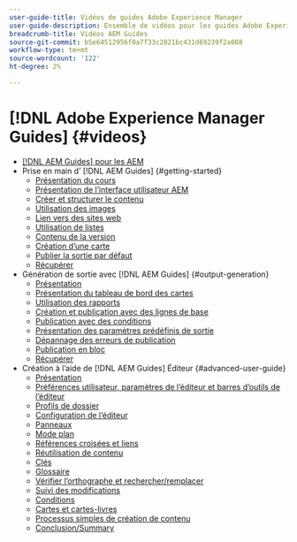 ```yaml
---
user-guide-title: Vidéos de guides Adobe Experience Manager
user-guide-description: Ensemble de vidéos pour les guides Adobe Experience Manager.
breadcrumb-title: Vidéos AEM Guides
source-git-commit: b5e64512956f0a7f33c2021bc431d69239f2a088
workflow-type: tm+mt
source-wordcount: '122'
ht-degree: 2%

---
```



# [!DNL Adobe Experience Manager Guides] {#videos}

+ [[!DNL AEM Guides] pour les AEM](overview.md)
+ Prise en main d’ [!DNL AEM Guides] {#getting-started}
   + [Présentation du cours](./course-1/overview.md)
   + [Présentation de l’interface utilisateur AEM](./course-1/understanding-the-aem-user-interface.md)
   + [Créer et structurer le contenu](./course-1/creating-and-structuring-content.md)
   + [Utilisation des images](./course-1/working-with-images.md)
   + [Lien vers des sites web](./course-1/linking-to-websites.md)
   + [Utilisation de listes](./course-1/working-with-lists.md)
   + [Contenu de la version](./course-1/versioning-content.md)
   + [Création d’une carte](./course-1/creating-a-map.md)
   + [Publier la sortie par défaut](./course-1/publishing-default-output.md)
   + [Récupérer](./course-1/recap.md)
+ Génération de sortie avec [!DNL AEM Guides] {#output-generation}
   + [Présentation](./course-2/overview.md)
   + [Présentation du tableau de bord des cartes](./course-2/introduction-to-the-map-dashboard.md)
   + [Utilisation des rapports](./course-2/working-with-reports.md)
   + [Création et publication avec des lignes de base](./course-2/creating-and-publishing-with-baselines.md)
   + [Publication avec des conditions](./course-2/publishing-with-conditions.md)
   + [Présentation des paramètres prédéfinis de sortie](./course-2/output-presets.md)
   + [Dépannage des erreurs de publication](./course-2/troubleshooting-publishing-errors.md)
   + [Publication en bloc](./course-2/bulk-publishing.md)
   + [Récupérer](./course-2/recap.md)
+ Création à l’aide de [!DNL AEM Guides] Éditeur {#advanced-user-guide}
   + [Présentation](./course-3/overview.md)
   + [Préférences utilisateur, paramètres de l’éditeur et barres d’outils de l’éditeur](./course-3/user-settings-preferences-toolbars.md)
   + [Profils de dossier](./course-3/folder-profiles.md)
   + [Configuration de l’éditeur](./course-3/editor-configuration.md)
   + [Panneaux](./course-3/panels.md)
   + [Mode plan](./course-3/outline-view.md)
   + [Références croisées et liens](./course-3/cross-references-and-links.md)
   + [Réutilisation de contenu](./course-3/content-reuse.md)
   + [Clés](./course-3/keys.md)
   + [Glossaire](./course-3/glossary.md)
   + [Vérifier l’orthographe et rechercher/remplacer](./course-3/spell-check.md)
   + [Suivi des modifications](./course-3/track-changes.md)
   + [Conditions](./course-3/conditions.md)
   + [Cartes et cartes-livres](./course-3/maps-and-bookmaps.md)
   + [Processus simples de création de contenu](./course-3/simple-content-creation-workflows.md)
   + [Conclusion/Summary](./course-3/recap.md)